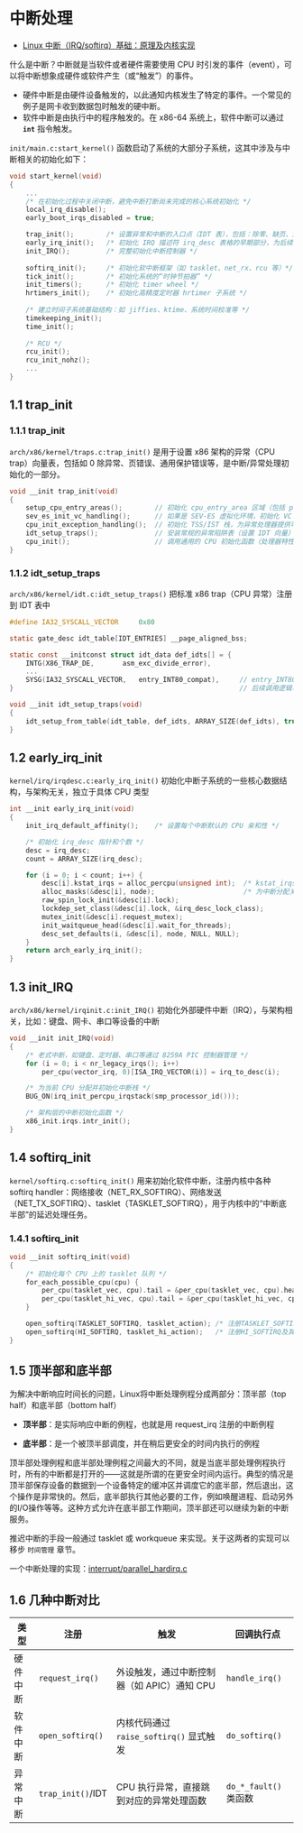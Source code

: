 # 中断处理

-   [Linux 中断（IRQ/softirq）基础：原理及内核实现](https://arthurchiao.art/blog/linux-irq-softirq-zh/) 

什么是中断？中断就是当软件或者硬件需要使用 CPU 时引发的事件（event），可以将中断想象成硬件或软件产生（或“触发”）的事件。

-   硬件中断是由硬件设备触发的，以此通知内核发生了特定的事件。一个常见的例子是网卡收到数据包时触发的硬中断。
-   软件中断是由执行中的程序触发的。在 x86-64 系统上，软件中断可以通过 **`int`** 指令触发。

`init/main.c:start_kernel()` 函数启动了系统的大部分子系统，这其中涉及与中断相关的初始化如下：

```c
void start_kernel(void)
{
    ...
    /* 在初始化过程中关闭中断，避免中断打断尚未完成的核心系统初始化 */
    local_irq_disable();
    early_boot_irqs_disabled = true;

    trap_init();        /* 设置异常和中断的入口点（IDT 表），包括：除零、缺页、int 0x80 */
    early_irq_init();   /* 初始化 IRQ 描述符 irq_desc 表格的早期部分，为后续 init_IRQ() 做准备 */
    init_IRQ();         /* 完整初始化中断控制器 */
    
    softirq_init();     /* 初始化软中断框架（如 tasklet、net_rx、rcu 等）*/
    tick_init();        /* 初始化系统的“时钟节拍器” */
    init_timers();      /* 初始化 timer wheel */
    hrtimers_init();    /* 初始化高精度定时器 hrtimer 子系统 */
    
    /* 建立时间子系统基础结构：如 jiffies、ktime、系统时间校准等 */
    timekeeping_init();
    time_init();
    
    /* RCU */
    rcu_init();
    rcu_init_nohz();
    ...
}
```

## 1.1 trap_init

### 1.1.1 trap_init

`arch/x86/kernel/traps.c:trap_init()` 是用于设置 x86 架构的异常（CPU trap）向量表，包括如 0 除异常、页错误、通用保护错误等，是中断/异常处理初始化的一部分。

```c
void __init trap_init(void)
{
    setup_cpu_entry_areas();        // 初始化 cpu_entry_area 区域（包括 per-CPU 异常栈等）
    sev_es_init_vc_handling();      // 如果是 SEV-ES 虚拟化环境，初始化 VC（#VC）异常处理页
    cpu_init_exception_handling();  // 初始化 TSS/IST 栈，为异常处理器提供可靠栈空间
    idt_setup_traps();              // 安装常规的异常陷阱表（设置 IDT 向量）
    cpu_init();                     // 调用通用的 CPU 初始化函数（处理器特性探测）
}
```

### 1.1.2 idt_setup_traps

`arch/x86/kernel/idt.c:idt_setup_traps()` 把标准 x86 trap（CPU 异常）注册到 IDT 表中

```c
#define IA32_SYSCALL_VECTOR     0x80

static gate_desc idt_table[IDT_ENTRIES] __page_aligned_bss;

static const __initconst struct idt_data def_idts[] = {
    INTG(X86_TRAP_DE,       asm_exc_divide_error),
    ...
    SYSG(IA32_SYSCALL_VECTOR,   entry_INT80_compat),     // entry_INT80_compat 是系统调用对应的回调函数
}                                                        // 后续调用逻辑可以看 `系统调用` 章节

void __init idt_setup_traps(void)
{
    idt_setup_from_table(idt_table, def_idts, ARRAY_SIZE(def_idts), true);
}
```

## 1.2 early_irq_init

`kernel/irq/irqdesc.c:early_irq_init()` 初始化中断子系统的一些核心数据结构，与架构无关，独立于具体 CPU 类型

```c
int __init early_irq_init(void)
{
    init_irq_default_affinity();    /* 设置每个中断默认的 CPU 亲和性 */

    /* 初始化 irq_desc 指针和个数 */
    desc = irq_desc;
    count = ARRAY_SIZE(irq_desc);

    for (i = 0; i < count; i++) {
        desc[i].kstat_irqs = alloc_percpu(unsigned int);  /* kstat_irqs记录该中断在该 CPU 上发生的次数*/
        alloc_masks(&desc[i], node);                      /* 为中断分配关联掩码 */
        raw_spin_lock_init(&desc[i].lock);
        lockdep_set_class(&desc[i].lock, &irq_desc_lock_class);
        mutex_init(&desc[i].request_mutex);
        init_waitqueue_head(&desc[i].wait_for_threads);
        desc_set_defaults(i, &desc[i], node, NULL, NULL);
    }
    return arch_early_irq_init();
}
```

## 1.3  init_IRQ

`arch/x86/kernel/irqinit.c:init_IRQ()` 初始化外部硬件中断（IRQ），与架构相关，比如：键盘、网卡、串口等设备的中断

```c
void __init init_IRQ(void)
{
    /* 老式中断，如键盘、定时器、串口等通过 8259A PIC 控制器管理 */
    for (i = 0; i < nr_legacy_irqs(); i++)
        per_cpu(vector_irq, 0)[ISA_IRQ_VECTOR(i)] = irq_to_desc(i);

    /* 为当前 CPU 分配并初始化中断栈 */
    BUG_ON(irq_init_percpu_irqstack(smp_processor_id()));

    /* 架构层的中断初始化函数 */
    x86_init.irqs.intr_init();
}
```

## 1.4 softirq_init

`kernel/softirq.c:softirq_init()` 用来初始化软件中断，注册内核中各种 softirq handler：网络接收（NET_RX_SOFTIRQ）、网络发送（NET_TX_SOFTIRQ）、tasklet（TASKLET_SOFTIRQ），用于内核中的“中断底半部”的延迟处理任务。

### 1.4.1 softirq_init

```c
void __init softirq_init(void)
{
    /* 初始化每个 CPU 上的 tasklet 队列 */
    for_each_possible_cpu(cpu) {
        per_cpu(tasklet_vec, cpu).tail = &per_cpu(tasklet_vec, cpu).head;
        per_cpu(tasklet_hi_vec, cpu).tail = &per_cpu(tasklet_hi_vec, cpu).head;
    }

    open_softirq(TASKLET_SOFTIRQ, tasklet_action); /* 注册TASKLET_SOFTIRQ及其回调函数 */
    open_softirq(HI_SOFTIRQ, tasklet_hi_action);   /* 注册HI_SOFTIRQ及其回调函数 */
}
```

## 1.5 顶半部和底半部

为解决中断响应时间长的问题，Linux将中断处理例程分成两部分：顶半部（top half）和底半部（bottom half）

-   **顶半部**：是实际响应中断的例程，也就是用 request_irq 注册的中断例程

-   **底半部**：是一个被顶半部调度，并在稍后更安全的时间内执行的例程

顶半部处理例程和底半部处理例程之间最大的不同，就是当底半部处理例程执行时，所有的中断都是打开的——这就是所谓的在更安全时间内运行。典型的情况是顶半部保存设备的数据到一个设备特定的缓冲区并调度它的底半部，然后退出，这个操作是非常快的。然后，底半部执行其他必要的工作，例如唤醒进程、启动另外的I/O操作等等。这种方式允许在底半部工作期间，顶半部还可以继续为新的中断服务。

推迟中断的手段一般通过 tasklet 或 workqueue 来实现。关于这两者的实现可以移步 `时间管理` 章节。

一个中断处理的实现：[interrupt/parallel_hardirq.c](https://github.com/liushupeng/LinuxKernel/blob/master/interrupt/parallel_hardirq.c) 

## 1.6 几种中断对比

| 类型     | 注册              | 触发                                        | 回调执行点            |
| -------- | ----------------- | ------------------------------------------- | --------------------- |
| 硬件中断 | `request_irq()`   | 外设触发，通过中断控制器（如 APIC）通知 CPU | `handle_irq()`        |
| 软件中断 | `open_softirq()`  | 内核代码通过 `raise_softirq()` 显式触发     | `do_softirq()`        |
| 异常中断 | `trap_init()`/IDT | CPU 执行异常，直接跳到对应的异常处理函数    | `do_*_fault()` 类函数 |

